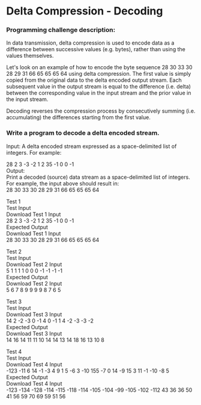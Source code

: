 # Delta Compression - Decoding
### Programming challenge description:
In data transmission, delta compression is used to encode data as a difference between successive values (e.g. bytes), rather than using the values themselves.

Let's look on an example of how to encode the byte sequence 28 30 33 30 28 29 31 66 65 65 65 64 using delta compression. The first value is simply copied from the original data to the delta encoded output stream. Each subsequent value in the output stream is equal to the difference (i.e. delta) between the corresponding value in the input stream and the prior value in the input stream.

Decoding reverses the compression process by consecutively summing (i.e. accumulating) the differences starting from the first value.

### Write a program to decode a delta encoded stream.

Input:
A delta encoded stream expressed as a space-delimited list of integers. For example:

28 2 3 -3 -2 1 2 35 -1 0 0 -1  
Output:  
Print a decoded (source) data stream as a space-delimited list of integers. For example, the input above should result in:  
28 30 33 30 28 29 31 66 65 65 65 64  

Test 1  
Test Input  
Download Test 1 Input  
28 2 3 -3 -2 1 2 35 -1 0 0 -1  
Expected Output  
Download Test 1 Input  
28 30 33 30 28 29 31 66 65 65 65 64  

Test 2  
Test Input  
Download Test 2 Input  
5 1 1 1 1 0 0 0 -1 -1 -1 -1  
Expected Output  
Download Test 2 Input  
5 6 7 8 9 9 9 9 8 7 6 5  

Test 3  
Test Input  
Download Test 3 Input  
14 2 -2 -3 0 -1 4 0 -1 1 4 -2 -3 -3 -2  
Expected Output  
Download Test 3 Input  
14 16 14 11 11 10 14 14 13 14 18 16 13 10 8  

Test 4  
Test Input  
Download Test 4 Input  
-123 -11 6 14 -1 -3 4 9 1 5 -6 3 -10 155 -7 0 14 -9 15 3 11 -1 -10 -8 5  
Expected Output  
Download Test 4 Input  
-123 -134 -128 -114 -115 -118 -114 -105 -104 -99 -105 -102 -112 43 36 36 50 41 56 59 70 69 59 51 56
